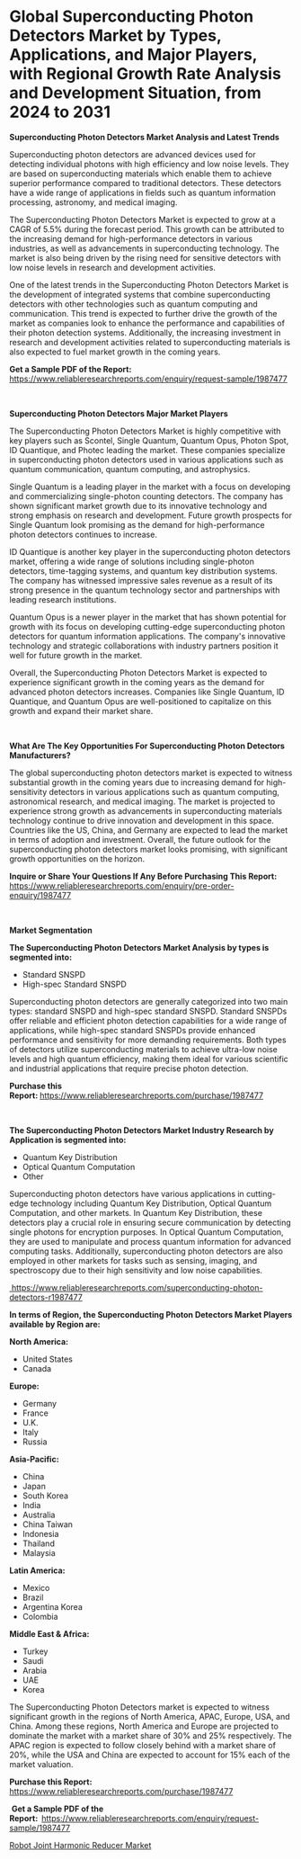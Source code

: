 <p><h1>Global Superconducting Photon Detectors Market by Types, Applications, and Major Players, with Regional Growth Rate Analysis and Development Situation, from 2024 to 2031</h1></p><p><strong>Superconducting Photon Detectors Market Analysis and Latest Trends</strong></p>
<p><p>Superconducting photon detectors are advanced devices used for detecting individual photons with high efficiency and low noise levels. They are based on superconducting materials which enable them to achieve superior performance compared to traditional detectors. These detectors have a wide range of applications in fields such as quantum information processing, astronomy, and medical imaging.</p><p>The Superconducting Photon Detectors Market is expected to grow at a CAGR of 5.5% during the forecast period. This growth can be attributed to the increasing demand for high-performance detectors in various industries, as well as advancements in superconducting technology. The market is also being driven by the rising need for sensitive detectors with low noise levels in research and development activities.</p><p>One of the latest trends in the Superconducting Photon Detectors Market is the development of integrated systems that combine superconducting detectors with other technologies such as quantum computing and communication. This trend is expected to further drive the growth of the market as companies look to enhance the performance and capabilities of their photon detection systems. Additionally, the increasing investment in research and development activities related to superconducting materials is also expected to fuel market growth in the coming years.</p></p>
<p><strong>Get a Sample PDF of the Report:&nbsp;</strong> <a href="https://www.reliableresearchreports.com/enquiry/request-sample/1987477">https://www.reliableresearchreports.com/enquiry/request-sample/1987477</a></p>
<p>&nbsp;</p>
<p><strong>Superconducting Photon Detectors Major Market Players</strong></p>
<p><p>The Superconducting Photon Detectors Market is highly competitive with key players such as Scontel, Single Quantum, Quantum Opus, Photon Spot, ID Quantique, and Photec leading the market. These companies specialize in superconducting photon detectors used in various applications such as quantum communication, quantum computing, and astrophysics.</p><p>Single Quantum is a leading player in the market with a focus on developing and commercializing single-photon counting detectors. The company has shown significant market growth due to its innovative technology and strong emphasis on research and development. Future growth prospects for Single Quantum look promising as the demand for high-performance photon detectors continues to increase.</p><p>ID Quantique is another key player in the superconducting photon detectors market, offering a wide range of solutions including single-photon detectors, time-tagging systems, and quantum key distribution systems. The company has witnessed impressive sales revenue as a result of its strong presence in the quantum technology sector and partnerships with leading research institutions.</p><p>Quantum Opus is a newer player in the market that has shown potential for growth with its focus on developing cutting-edge superconducting photon detectors for quantum information applications. The company's innovative technology and strategic collaborations with industry partners position it well for future growth in the market.</p><p>Overall, the Superconducting Photon Detectors Market is expected to experience significant growth in the coming years as the demand for advanced photon detectors increases. Companies like Single Quantum, ID Quantique, and Quantum Opus are well-positioned to capitalize on this growth and expand their market share.</p></p>
<p>&nbsp;</p>
<p><strong>What Are The Key Opportunities For Superconducting Photon Detectors Manufacturers?</strong></p>
<p><p>The global superconducting photon detectors market is expected to witness substantial growth in the coming years due to increasing demand for high-sensitivity detectors in various applications such as quantum computing, astronomical research, and medical imaging. The market is projected to experience strong growth as advancements in superconducting materials technology continue to drive innovation and development in this space. Countries like the US, China, and Germany are expected to lead the market in terms of adoption and investment. Overall, the future outlook for the superconducting photon detectors market looks promising, with significant growth opportunities on the horizon.</p></p>
<p><strong>Inquire or Share Your Questions If Any Before Purchasing This Report:</strong> <a href="https://www.reliableresearchreports.com/enquiry/pre-order-enquiry/1987477">https://www.reliableresearchreports.com/enquiry/pre-order-enquiry/1987477</a></p>
<p>&nbsp;</p>
<p><strong>Market Segmentation</strong></p>
<p><strong>The Superconducting Photon Detectors Market Analysis by types is segmented into:</strong></p>
<p><ul><li>Standard SNSPD</li><li>High-spec Standard SNSPD</li></ul></p>
<p><p>Superconducting photon detectors are generally categorized into two main types: standard SNSPD and high-spec standard SNSPD. Standard SNSPDs offer reliable and efficient photon detection capabilities for a wide range of applications, while high-spec standard SNSPDs provide enhanced performance and sensitivity for more demanding requirements. Both types of detectors utilize superconducting materials to achieve ultra-low noise levels and high quantum efficiency, making them ideal for various scientific and industrial applications that require precise photon detection.</p></p>
<p><strong>Purchase this Report:&nbsp;</strong><a href="https://www.reliableresearchreports.com/purchase/1987477">https://www.reliableresearchreports.com/purchase/1987477</a></p>
<p>&nbsp;</p>
<p><strong>The Superconducting Photon Detectors Market Industry Research by Application is segmented into:</strong></p>
<p><ul><li>Quantum Key Distribution</li><li>Optical Quantum Computation</li><li>Other</li></ul></p>
<p><p>Superconducting photon detectors have various applications in cutting-edge technology including Quantum Key Distribution, Optical Quantum Computation, and other markets. In Quantum Key Distribution, these detectors play a crucial role in ensuring secure communication by detecting single photons for encryption purposes. In Optical Quantum Computation, they are used to manipulate and process quantum information for advanced computing tasks. Additionally, superconducting photon detectors are also employed in other markets for tasks such as sensing, imaging, and spectroscopy due to their high sensitivity and low noise capabilities.</p></p>
<p><a href="https://www.reliableresearchreports.com/superconducting-photon-detectors-r1987477">&nbsp;https://www.reliableresearchreports.com/superconducting-photon-detectors-r1987477</a></p>
<p><strong>In terms of Region, the Superconducting Photon Detectors Market Players available by Region are:</strong></p>
<p>
    <p> <strong> North America: </strong>
        <ul>
            <li>United States</li>
            <li>Canada</li>
        </ul>
        </p> 
    <p> <strong> Europe: </strong>
        <ul>
            <li>Germany</li>
            <li>France</li>
            <li>U.K.</li>
            <li>Italy</li>
            <li>Russia</li>
        </ul>
        </p> 
    <p> <strong> Asia-Pacific: </strong>
        <ul>
            <li>China</li>
            <li>Japan</li>
            <li>South Korea</li>
            <li>India</li>
            <li>Australia</li>
            <li>China Taiwan</li>
            <li>Indonesia</li>
            <li>Thailand</li>
            <li>Malaysia</li>
        </ul>
        </p> 
    <p> <strong> Latin America: </strong>
        <ul>
            <li>Mexico</li>
            <li>Brazil</li>
            <li>Argentina Korea</li>
            <li>Colombia</li>
        </ul>
        </p> 
    <p> <strong> Middle East & Africa: </strong>
        <ul>
            <li>Turkey</li>
            <li>Saudi</li>
            <li>Arabia</li>
            <li>UAE</li>
            <li>Korea</li>
        </ul>
    </p>
    </p>
<p><p>The Superconducting Photon Detectors market is expected to witness significant growth in the regions of North America, APAC, Europe, USA, and China. Among these regions, North America and Europe are projected to dominate the market with a market share of 30% and 25% respectively. The APAC region is expected to follow closely behind with a market share of 20%, while the USA and China are expected to account for 15% each of the market valuation.</p></p>
<p><strong>Purchase this Report: </strong><a href="https://www.reliableresearchreports.com/purchase/1987477">https://www.reliableresearchreports.com/purchase/1987477</a></p>
<p>&nbsp;<strong>Get a Sample PDF of the Report:&nbsp;&nbsp;</strong><a href="https://www.reliableresearchreports.com/enquiry/request-sample/1987477">https://www.reliableresearchreports.com/enquiry/request-sample/1987477</a></p>
<p><strong></strong></p>
<p><p><a href="https://github.com/gdfhhhj/Market-Research-Report-List-4/blob/main/robot-joint-harmonic-reducer-market.md">Robot Joint Harmonic Reducer Market</a></p></p>